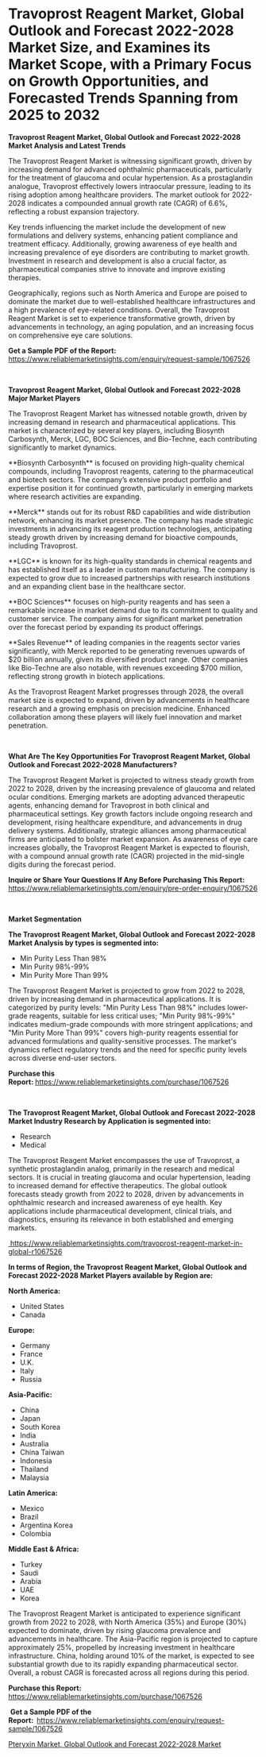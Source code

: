 <p><h1>Travoprost Reagent Market, Global Outlook and Forecast 2022-2028 Market Size, and Examines its Market Scope, with a Primary Focus on Growth Opportunities, and Forecasted Trends Spanning from 2025 to 2032</h1></p><p><strong>Travoprost Reagent Market, Global Outlook and Forecast 2022-2028 Market Analysis and Latest Trends</strong></p>
<p><p>The Travoprost Reagent Market is witnessing significant growth, driven by increasing demand for advanced ophthalmic pharmaceuticals, particularly for the treatment of glaucoma and ocular hypertension. As a prostaglandin analogue, Travoprost effectively lowers intraocular pressure, leading to its rising adoption among healthcare providers. The market outlook for 2022-2028 indicates a compounded annual growth rate (CAGR) of 6.6%, reflecting a robust expansion trajectory.</p><p>Key trends influencing the market include the development of new formulations and delivery systems, enhancing patient compliance and treatment efficacy. Additionally, growing awareness of eye health and increasing prevalence of eye disorders are contributing to market growth. Investment in research and development is also a crucial factor, as pharmaceutical companies strive to innovate and improve existing therapies.</p><p>Geographically, regions such as North America and Europe are poised to dominate the market due to well-established healthcare infrastructures and a high prevalence of eye-related conditions. Overall, the Travoprost Reagent Market is set to experience transformative growth, driven by advancements in technology, an aging population, and an increasing focus on comprehensive eye care solutions.</p></p>
<p><strong>Get a Sample PDF of the Report:&nbsp;</strong> <a href="https://www.reliablemarketinsights.com/enquiry/request-sample/1067526?utm_campaign=3552&utm_medium=2&utm_source=Github&utm_content=ia&utm_term=21032025&utm_id=travoprost-reagent-market-global-outlook-and-forecast-2022-2028">https://www.reliablemarketinsights.com/enquiry/request-sample/1067526</a></p>
<p>&nbsp;</p>
<p><strong>Travoprost Reagent Market, Global Outlook and Forecast 2022-2028 Major Market Players</strong></p>
<p><p>The Travoprost Reagent Market has witnessed notable growth, driven by increasing demand in research and pharmaceutical applications. This market is characterized by several key players, including Biosynth Carbosynth, Merck, LGC, BOC Sciences, and Bio-Techne, each contributing significantly to market dynamics.</p><p>**Biosynth Carbosynth** is focused on providing high-quality chemical compounds, including Travoprost reagents, catering to the pharmaceutical and biotech sectors. The company’s extensive product portfolio and expertise position it for continued growth, particularly in emerging markets where research activities are expanding.</p><p>**Merck** stands out for its robust R&D capabilities and wide distribution network, enhancing its market presence. The company has made strategic investments in advancing its reagent production technologies, anticipating steady growth driven by increasing demand for bioactive compounds, including Travoprost.</p><p>**LGC** is known for its high-quality standards in chemical reagents and has established itself as a leader in custom manufacturing. The company is expected to grow due to increased partnerships with research institutions and an expanding client base in the healthcare sector.</p><p>**BOC Sciences** focuses on high-purity reagents and has seen a remarkable increase in market demand due to its commitment to quality and customer service. The company aims for significant market penetration over the forecast period by expanding its product offerings.</p><p>**Sales Revenue** of leading companies in the reagents sector varies significantly, with Merck reported to be generating revenues upwards of $20 billion annually, given its diversified product range. Other companies like Bio-Techne are also notable, with revenues exceeding $700 million, reflecting strong growth in biotech applications.</p><p>As the Travoprost Reagent Market progresses through 2028, the overall market size is expected to expand, driven by advancements in healthcare research and a growing emphasis on precision medicine. Enhanced collaboration among these players will likely fuel innovation and market penetration.</p></p>
<p>&nbsp;</p>
<p><strong>What Are The Key Opportunities For Travoprost Reagent Market, Global Outlook and Forecast 2022-2028 Manufacturers?</strong></p>
<p><p>The Travoprost Reagent Market is projected to witness steady growth from 2022 to 2028, driven by the increasing prevalence of glaucoma and related ocular conditions. Emerging markets are adopting advanced therapeutic agents, enhancing demand for Travoprost in both clinical and pharmaceutical settings. Key growth factors include ongoing research and development, rising healthcare expenditure, and advancements in drug delivery systems. Additionally, strategic alliances among pharmaceutical firms are anticipated to bolster market expansion. As awareness of eye care increases globally, the Travoprost Reagent Market is expected to flourish, with a compound annual growth rate (CAGR) projected in the mid-single digits during the forecast period.</p></p>
<p><strong>Inquire or Share Your Questions If Any Before Purchasing This Report:</strong> <a href="https://www.reliablemarketinsights.com/enquiry/pre-order-enquiry/1067526?utm_campaign=3552&utm_medium=2&utm_source=Github&utm_content=ia&utm_term=21032025&utm_id=travoprost-reagent-market-global-outlook-and-forecast-2022-2028">https://www.reliablemarketinsights.com/enquiry/pre-order-enquiry/1067526</a></p>
<p>&nbsp;</p>
<p><strong>Market Segmentation</strong></p>
<p><strong>The Travoprost Reagent Market, Global Outlook and Forecast 2022-2028 Market Analysis by types is segmented into:</strong></p>
<p><ul><li>Min Purity Less Than 98%</li><li>Min Purity 98%-99%</li><li>Min Purity More Than 99%</li></ul></p>
<p><p>The Travoprost Reagent Market is projected to grow from 2022 to 2028, driven by increasing demand in pharmaceutical applications. It is categorized by purity levels: "Min Purity Less Than 98%" includes lower-grade reagents, suitable for less critical uses; "Min Purity 98%-99%" indicates medium-grade compounds with more stringent applications; and "Min Purity More Than 99%" covers high-purity reagents essential for advanced formulations and quality-sensitive processes. The market's dynamics reflect regulatory trends and the need for specific purity levels across diverse end-user sectors.</p></p>
<p><strong>Purchase this Report:&nbsp;</strong><a href="https://www.reliablemarketinsights.com/purchase/1067526?utm_campaign=3552&utm_medium=2&utm_source=Github&utm_content=ia&utm_term=21032025&utm_id=travoprost-reagent-market-global-outlook-and-forecast-2022-2028">https://www.reliablemarketinsights.com/purchase/1067526</a></p>
<p>&nbsp;</p>
<p><strong>The Travoprost Reagent Market, Global Outlook and Forecast 2022-2028 Market Industry Research by Application is segmented into:</strong></p>
<p><ul><li>Research</li><li>Medical</li></ul></p>
<p><p>The Travoprost Reagent Market encompasses the use of Travoprost, a synthetic prostaglandin analog, primarily in the research and medical sectors. It is crucial in treating glaucoma and ocular hypertension, leading to increased demand for effective therapeutics. The global outlook forecasts steady growth from 2022 to 2028, driven by advancements in ophthalmic research and increased awareness of eye health. Key applications include pharmaceutical development, clinical trials, and diagnostics, ensuring its relevance in both established and emerging markets.</p></p>
<p><a href="https://www.reliablemarketinsights.com/travoprost-reagent-market-in-global-r1067526?utm_campaign=3552&utm_medium=2&utm_source=Github&utm_content=ia&utm_term=21032025&utm_id=travoprost-reagent-market-global-outlook-and-forecast-2022-2028">&nbsp;https://www.reliablemarketinsights.com/travoprost-reagent-market-in-global-r1067526</a></p>
<p><strong>In terms of Region, the Travoprost Reagent Market, Global Outlook and Forecast 2022-2028 Market Players available by Region are:</strong></p>
<p>
    <p> <strong> North America: </strong>
        <ul>
            <li>United States</li>
            <li>Canada</li>
        </ul>
        </p> 
    <p> <strong> Europe: </strong>
        <ul>
            <li>Germany</li>
            <li>France</li>
            <li>U.K.</li>
            <li>Italy</li>
            <li>Russia</li>
        </ul>
        </p> 
    <p> <strong> Asia-Pacific: </strong>
        <ul>
            <li>China</li>
            <li>Japan</li>
            <li>South Korea</li>
            <li>India</li>
            <li>Australia</li>
            <li>China Taiwan</li>
            <li>Indonesia</li>
            <li>Thailand</li>
            <li>Malaysia</li>
        </ul>
        </p> 
    <p> <strong> Latin America: </strong>
        <ul>
            <li>Mexico</li>
            <li>Brazil</li>
            <li>Argentina Korea</li>
            <li>Colombia</li>
        </ul>
        </p> 
    <p> <strong> Middle East & Africa: </strong>
        <ul>
            <li>Turkey</li>
            <li>Saudi</li>
            <li>Arabia</li>
            <li>UAE</li>
            <li>Korea</li>
        </ul>
    </p>
    </p>
<p><p>The Travoprost Reagent Market is anticipated to experience significant growth from 2022 to 2028, with North America (35%) and Europe (30%) expected to dominate, driven by rising glaucoma prevalence and advancements in healthcare. The Asia-Pacific region is projected to capture approximately 25%, propelled by increasing investment in healthcare infrastructure. China, holding around 10% of the market, is expected to see substantial growth due to its rapidly expanding pharmaceutical sector. Overall, a robust CAGR is forecasted across all regions during this period.</p></p>
<p><strong>Purchase this Report: </strong><a href="https://www.reliablemarketinsights.com/purchase/1067526?utm_campaign=3552&utm_medium=2&utm_source=Github&utm_content=ia&utm_term=21032025&utm_id=travoprost-reagent-market-global-outlook-and-forecast-2022-2028">https://www.reliablemarketinsights.com/purchase/1067526</a></p>
<p>&nbsp;<strong>Get a Sample PDF of the Report:&nbsp;&nbsp;</strong><a href="https://www.reliablemarketinsights.com/enquiry/request-sample/1067526?utm_campaign=3552&utm_medium=2&utm_source=Github&utm_content=ia&utm_term=21032025&utm_id=travoprost-reagent-market-global-outlook-and-forecast-2022-2028">https://www.reliablemarketinsights.com/enquiry/request-sample/1067526</a></p>
<p><strong></strong></p>
<p><p><a href="https://github.com/plawragarile/Market-Research-Report-List-1/blob/main/pteryxin-market-global-outlook-and-forecast-2022-2028-market.md?utm_campaign=3552&utm_medium=2&utm_source=Github&utm_content=ia&utm_term=21032025&utm_id=travoprost-reagent-market-global-outlook-and-forecast-2022-2028">Pteryxin Market, Global Outlook and Forecast 2022-2028 Market</a></p></p>